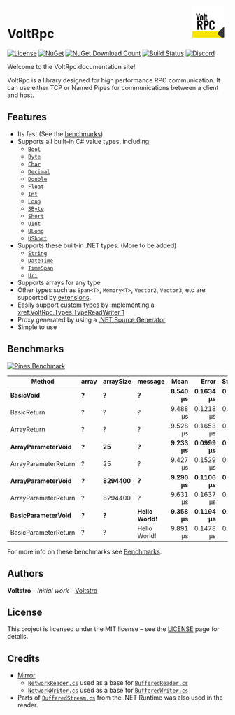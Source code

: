 <div style="padding: 8px;">
  <img align="right" width="15%" src="images/icon.svg">
</div>

# VoltRpc

[![License](https://img.shields.io/github/license/Voltstro-Studios/VoltRpc)](https://github.com/Voltstro-Studios/VoltRpc/blob/master/LICENSE.md)
[![NuGet](https://img.shields.io/nuget/v/VoltRpc?label=NuGet)](https://www.nuget.org/packages/VoltRpc/)
[![NuGet Download Count](https://img.shields.io/nuget/dt/VoltRpc?label=Downloads&logo=nuget&color=blue&logoColor=blue)](https://www.nuget.org/packages/VoltRpc/)
[![Build Status](https://img.shields.io/azure-devops/build/Voltstro-Studios/63163ef8-da1d-42b6-b8b9-689420a730e5/9?logo=azure-pipelines)](https://dev.azure.com/Voltstro-Studios/VoltRpc/_build/latest?definitionId=9&branchName=master)
[![Discord](https://img.shields.io/badge/Discord-Voltstro-7289da.svg?logo=discord)](https://discord.voltstro.dev)

Welcome to the VoltRpc documentation site!

VoltRpc is a library designed for high performance RPC communication. It can use either TCP or Named Pipes for communications between a client and host.

## Features

- Its fast (See the [benchmarks](#benchmarks))
- Supports all built-in C# value types, including:
  - [`Bool`](xref:System.Boolean)
  - [`Byte`](xref:System.Byte)
  - [`Char`](xref:System.Char)
  - [`Decimal`](xref:System.Decimal)
  - [`Double`](xref:System.Double)
  - [`Float`](xref:System.Single)
  - [`Int`](xref:System.Int32)
  - [`Long`](xref:System.Int64)
  - [`SByte`](xref:System.SByte)
  - [`Short`](xref:System.Int16)
  - [`UInt`](xref:System.UInt32)
  - [`ULong`](xref:System.UInt64)
  - [`UShort`](xref:System.UInt16)
- Supports these built-in .NET types: (More to be added)
  - [`String`](xref:System.String)
  - [`DateTime`](xref:System.DateTime)
  - [`TimeSpan`](xref:System.TimeSpan)
  - [`Uri`](xref:System.Uri)
- Supports arrays for any type
- Other types such as `Span<T>`, `Memory<T>`, `Vector2`, `Vector3`, etc are supported by [extensions](articles/extensions.md).
- Easily support [custom types](articles/types.md#custom-types) by implementing a <xref:VoltRpc.Types.TypeReadWriter`1>
- Proxy generated by using a [.NET Source Generator](articles/proxy-generation.md)
- Simple to use

## Benchmarks

[![Pipes Benchmark](~/images/Benchmarks/PipesBenchmark.png)](~/images/Benchmarks/PipesBenchmark.png)

|               Method | array | arraySize |      message |     Mean |     Error |    StdDev |
|--------------------- |------ |---------- |------------- |---------:|----------:|----------:|
|            **BasicVoid** |     **?** |         **?** |            **?** | **8.540 μs** | **0.1634 μs** | **0.2125 μs** |
|          BasicReturn |     ? |         ? |            ? | 9.488 μs | 0.1218 μs | 0.1080 μs |
|          ArrayReturn |     ? |         ? |            ? | 9.528 μs | 0.1653 μs | 0.1546 μs |
|   **ArrayParameterVoid** |     **?** |        **25** |            **?** | **9.233 μs** | **0.0999 μs** | **0.0885 μs** |
| ArrayParameterReturn |     ? |        25 |            ? | 9.427 μs | 0.1529 μs | 0.1636 μs |
|   **ArrayParameterVoid** |     **?** |   **8294400** |            **?** | **9.290 μs** | **0.1106 μs** | **0.0924 μs** |
| ArrayParameterReturn |     ? |   8294400 |            ? | 9.631 μs | 0.1637 μs | 0.1531 μs |
|   **BasicParameterVoid** |     **?** |         **?** | **Hello World!** | **9.358 μs** | **0.1194 μs** | **0.1116 μs** |
| BasicParameterReturn |     ? |         ? | Hello World! | 9.891 μs | 0.1478 μs | 0.1383 μs |

For more info on these benchmarks see [Benchmarks](articles/benchmarks.md).

## Authors

**Voltstro** - *Initial work* - [Voltstro](https://github.com/Voltstro)

## License

This project is licensed under the MIT license – see the [LICENSE](LICENSE.html) page for details.

## Credits

- [Mirror](https://github.com/vis2k/Mirror) 
  - [`NetworkReader.cs`](https://github.com/vis2k/Mirror/blob/ca4c2fd9302b1ece4240b09cc562e25bcb84407f/Assets/Mirror/Runtime/NetworkReader.cs) used as a base for [`BufferedReader.cs`](https://github.com/Voltstro-Studios/VoltRpc/blob/master/src/VoltRpc/IO/BufferedReader.cs)
  - [`NetworkWriter.cs`](https://github.com/vis2k/Mirror/blob/ca4c2fd9302b1ece4240b09cc562e25bcb84407f/Assets/Mirror/Runtime/NetworkWriter.cs) used as a base for [`BufferedWriter.cs`](https://github.com/Voltstro-Studios/VoltRpc/blob/master/src/VoltRpc/IO/BufferedWriter.cs)
- Parts of [`BufferedStream.cs`](https://github.com/dotnet/runtime/blob/release/5.0/src/libraries/System.Private.CoreLib/src/System/IO/BufferedStream.cs) from the .NET Runtime was also used in the reader. 